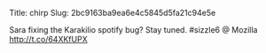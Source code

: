 Title: chirp
Slug: 2bc9163ba9ea6e4c5845d5fa21c94e5e

Sara fixing the Karakilio spotify bug? Stay tuned. #sizzle6  @ Mozilla <a href="http://t.co/64XKfUPX">http://t.co/64XKfUPX</a>
